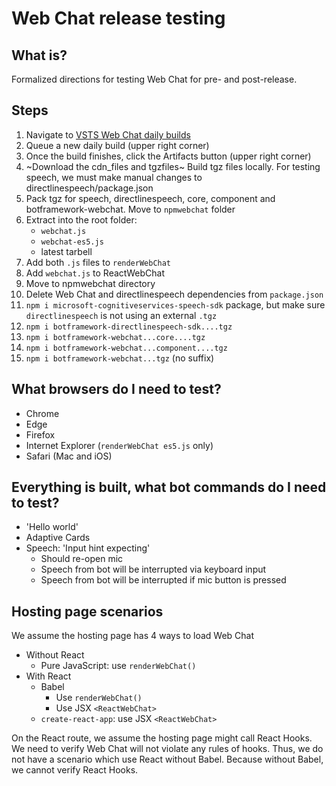 # Web Chat release testing

## What is?

Formalized directions for testing Web Chat for pre- and post-release.

## Steps

1. Navigate to [VSTS Web Chat daily builds](https://fuselabs.visualstudio.com/BotFramework-WebChat/_build?definitionId=498)
1. Queue a new daily build (upper right corner)
1. Once the build finishes, click the Artifacts button (upper right corner)
1. ~Download the cdn_files and tgzfiles~ Build tgz files locally. For testing speech, we must make manual changes to directlinespeech/package.json
1. Pack tgz for speech, directlinespeech, core, component and botframework-webchat. Move to `npmwebchat` folder
1. Extract into the root folder:
   - `webchat.js`
   - `webchat-es5.js`
   - latest tarbell
1. Add both `.js` files to `renderWebChat`
1. Add `webchat.js` to ReactWebChat
1. Move to npmwebchat directory
1. Delete Web Chat and directlinespeech dependencies from `package.json`
1. `npm i microsoft-cognitiveservices-speech-sdk` package, but make sure `directlinespeech` is not using an external `.tgz`
1. `npm i botframework-directlinespeech-sdk....tgz`
1. `npm i botframework-webchat...core....tgz`
1. `npm i botframework-webchat...component....tgz`
1. `npm i botframework-webchat...tgz` (no suffix)

## What browsers do I need to test?

- Chrome
- Edge
- Firefox
- Internet Explorer (`renderWebChat es5.js` only)
- Safari (Mac and iOS)

## Everything is built, what bot commands do I need to test?

- 'Hello world'
- Adaptive Cards
- Speech: 'Input hint expecting'
  - Should re-open mic
  - Speech from bot will be interrupted via keyboard input
  - Speech from bot will be interrupted if mic button is pressed

## Hosting page scenarios

We assume the hosting page has 4 ways to load Web Chat

- Without React
  - Pure JavaScript: use `renderWebChat()`
- With React
  - Babel
    - Use `renderWebChat()`
    - Use JSX `<ReactWebChat>`
  - `create-react-app`: use JSX `<ReactWebChat>`

On the React route, we assume the hosting page might call React Hooks. We need to verify Web Chat will not violate any rules of hooks. Thus, we do not have a scenario which use React without Babel. Because without Babel, we cannot verify React Hooks.

